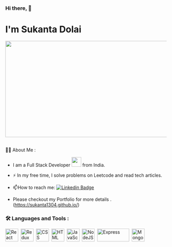 ### Hi there, 👋

<h1> I'm Sukanta Dolai</h1>



<div align="center">
  <img src="https://media.giphy.com/media/dWesBcTLavkZuG35MI/giphy.gif" width="600" height="300"/>
</div>
<br/>


:man_technologist: About Me : 
- I am a Full Stack Developer <img src="https://media.giphy.com/media/WUlplcMpOCEmTGBtBW/giphy.gif" width="30"> from India.

- :zap: In my free time, I solve problems on Leetcode and read tech articles.

- :mailbox:How to reach me: [![Linkedin Badge](https://img.shields.io/badge/-sukanta-blue?style=flat&logo=Linkedin&logoColor=white)](https://www.linkedin.com/in/sukanta-dolai-b80b9122b/)
- Please checkout my Portfolio for more details .(https://sukanta1304.github.io/)

### :hammer_and_wrench: Languages and Tools :

<div>
  <img src="https://user-images.githubusercontent.com/101576636/214081448-d60e670d-53da-4d1b-8384-5da8621fd038.png" title="React" alt="React" width="40" height="40"/>&nbsp;
   <img src="https://user-images.githubusercontent.com/101576636/214081469-bc53a538-1409-4dc5-b99e-2d985554383d.png" title="Redux" alt="Redux " width="40" height="40"/>&nbsp;
  <img src="https://user-images.githubusercontent.com/101576636/214081363-5cdb9960-c219-4a85-ab7f-eeb1d307dc83.png"  title="CSS3" alt="CSS" width="40" height="40"/>&nbsp;
  <img src="https://user-images.githubusercontent.com/101576636/214081335-15bf1fb1-5a49-4271-a7ac-b029d4eb6fd7.png" title="HTML5" alt="HTML" width="40" height="40"/>&nbsp;
  <img src="https://user-images.githubusercontent.com/101576636/214081413-d8308b44-1208-4c8d-871c-1c69d65ecc88.png" title="JavaScript" alt="JavaScript" width="40" height="40"/>&nbsp;
   <img src="https://user-images.githubusercontent.com/101576636/214081495-31be0187-9419-4718-b0d7-25d8675a1768.png" title="NodeJS" alt="NodeJS" width="40" height="40"/>&nbsp;
  <img src="https://user-images.githubusercontent.com/101576636/214081532-aefa778e-6964-4986-88ac-66965a66c9a9.png" title="Express" alt="Express" width="100" height="40"/>&nbsp;
  <img src="https://user-images.githubusercontent.com/101576636/214083607-42d1c1c8-5289-4896-9759-376b90f3f21e.png" title="MongoDB" alt="MongoDB" width="40" height="40"/>&nbsp;
</div>
